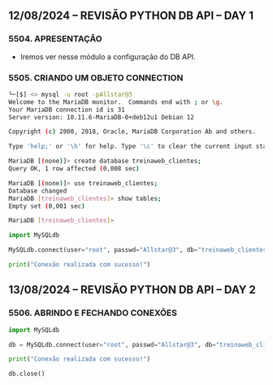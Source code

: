 ## 12/08/2024 – REVISÃO PYTHON DB API – DAY 1

### 5504. APRESENTAÇÃO

- Iremos ver nesse módulo a configuração do DB API.

### 5505. CRIANDO UM OBJETO CONNECTION

```bash
└─[$] <> mysql -u root -pAllstar@3
Welcome to the MariaDB monitor.  Commands end with ; or \g.
Your MariaDB connection id is 31
Server version: 10.11.6-MariaDB-0+deb12u1 Debian 12

Copyright (c) 2000, 2018, Oracle, MariaDB Corporation Ab and others.

Type 'help;' or '\h' for help. Type '\c' to clear the current input statement.

MariaDB [(none)]> create database treinaweb_clientes;
Query OK, 1 row affected (0,008 sec)

MariaDB [(none)]> use treinaweb_clientes;
Database changed
MariaDB [treinaweb_clientes]> show tables;
Empty set (0,001 sec)

MariaDB [treinaweb_clientes]>

```

```python
import MySQLdb

MySQLdb.connect(user="root", passwd="Allstar@3", db="treinaweb_clientes", host="localhost", port=3306)

print("Conexão realizada com sucesso!")

```

## 13/08/2024 – REVISÃO PYTHON DB API – DAY 2

### 5506. ABRINDO E FECHANDO CONEXÕES

```python
import MySQLdb

db = MySQLdb.connect(user="root", passwd="Allstar@3", db="treinaweb_clientes", host="localhost", port=3306)

print("Conexão realizada com sucesso!")

db.close()

```
